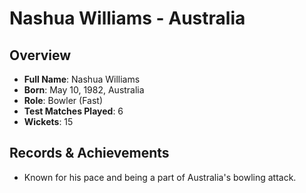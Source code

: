 # Nashua Williams - Australia

## Overview
- **Full Name**: Nashua Williams
- **Born**: May 10, 1982, Australia
- **Role**: Bowler (Fast)
- **Test Matches Played**: 6
- **Wickets**: 15

## Records & Achievements
- Known for his pace and being a part of Australia's bowling attack.
